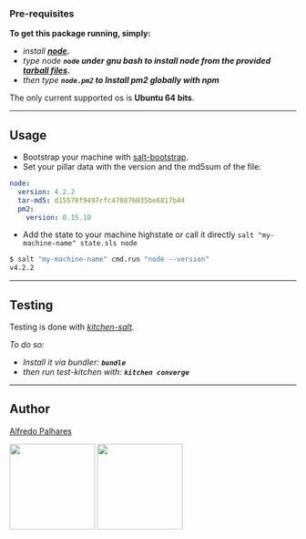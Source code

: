 ### Pre-requisites

**To get this package running, simply:**

- *install **[node](https://nodejs.org/).***
- *type node **``node`` under gnu bash to install node from the provided [tarball files](https://nodejs.org/dist/).***
- *then type  **``node.pm2`` to Install pm2 globally with npm***

The only current supported os is **Ubuntu 64 bits**.

<hr/>

## Usage

 * Bootstrap your machine with [salt-bootstrap](https://github.com/saltstack/salt-bootstrap).
 * Set your pillar data with the version and the md5sum of the file:
```yaml
node:
  version: 4.2.2
  tar-md5: d15578f9497cfc470876035be6817b44
  pm2:
    version: 0.15.10
```
 * Add the state to your machine highstate or call it directly ``salt "my-machine-name" state.sls node``

```bash
$ salt "my-machine-name" cmd.run "node --version"
v4.2.2
```

<hr/>

## Testing

Testing is done with *[kitchen-salt](https://github.com/simonmcc/kitchen-salt).*

*To do so:*

- *Install it via bundler: **```bundle```***
- *then run test-kitchen with: **```kitchen converge```***

<hr/>

## Author

[Alfredo Palhares](https://github.com/masterkorp)

<img src="https://avatars2.githubusercontent.com/u/1326469?v=4&s=200" width="150"></img>
<img src="https://orig15.deviantart.net/5b95/f/2016/070/3/b/mit_license_logo_by_excaliburzero-d9ur2lg.png" width="150"></img>
